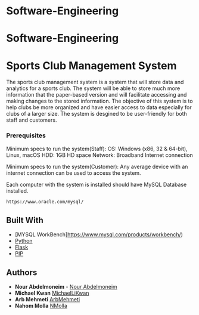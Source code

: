 # Software-Engineering
# Software-Engineering
# Sports Club Management System
The sports club management system is a system that will store data and analytics for a sports club. The system will be able to store much more information that the paper-based version and will facilitate accessing and making changes to the stored information. The objective of this system is to help clubs be more organized and have easier access to data especially for clubs of a larger size. The system is desgined to be user-friendly for both staff and customers.  


### Prerequisites
Minimum specs to run the system(Staff):
OS: Windows (x86, 32 & 64-bit), Linux, macOS
HDD: 1GB HD space
Network: Broadband Internet connection

Minimum specs to run the system(Customer):
Any average device with an internet connection can be used to access the system.

Each computer with the system is installed should have MySQL Database installed.

```bash
https://www.oracle.com/mysql/
```


## Built With

* [MYSQL WorkBench]https://www.mysql.com/products/workbench/)
* [Python](https://www.python.org/) 
* [Flask](https://flask.palletsprojects.com/en/1.1.x/) 
* [PIP](https://pypi.org/project/pip/) 


 

## Authors

* **Nour Abdelmoneim** - [Nour Abdelmoneim](https://github.com/NourAbdelmoneim)
* **Michael Kwan**  [MichaelLiKwan](https://github.com/MichaelLiKwan)
* **Arb Mehmeti** [ArbMehmeti](https://github.com/ArbMehmeti)
* **Nahom Molla** [NMolla](https://github.com/NMolla)



